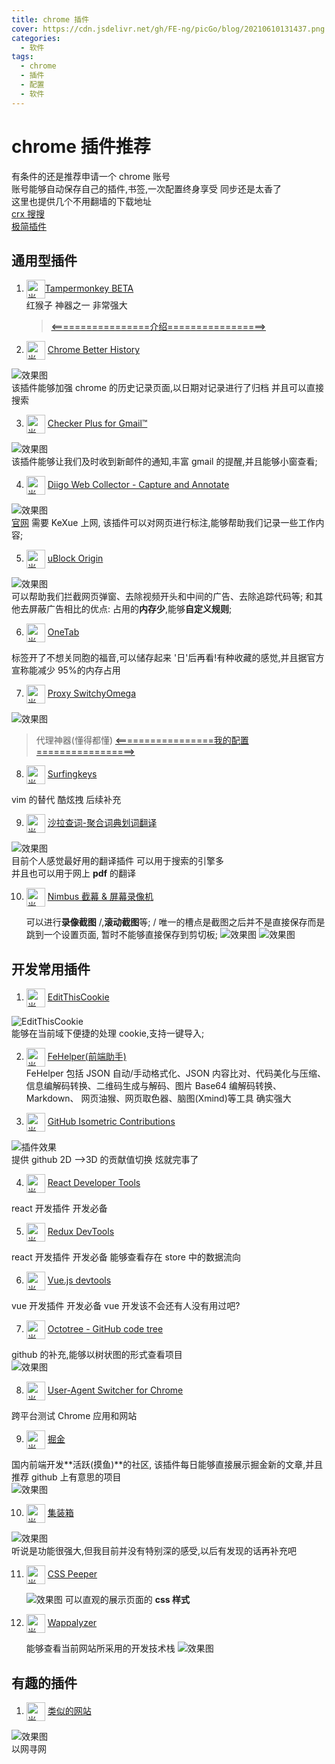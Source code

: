 ```yaml
---
title: chrome 插件
cover: https://cdn.jsdelivr.net/gh/FE-ng/picGo/blog/20210610131437.png
categories:
  - 软件
tags:
  - chrome
  - 插件
  - 配置
  - 软件
---
```


# chrome 插件推荐

有条件的还是推荐申请一个 chrome 账号  
账号能够自动保存自己的插件,书签,一次配置终身享受 同步还是太香了  
这里也提供几个不用翻墙的下载地址  
[crx 搜搜](https://www.crxsoso.com/)  
[极简插件](https://chrome.zzzmh.cn/index#index)

## 通用型插件

1. <img style="width:30px; display: inline-block" alt="光标与点按" align=center src="https://cdn.jsdelivr.net/gh/FE-ng/picGo/blog/20210505104731.png" />[Tampermonkey BETA](https://chrome.google.com/webstore/detail/tampermonkey-beta/gcalenpjmijncebpfijmoaglllgpjagf)  
   红猴子 神器之一 非常强大

   > [<=================介绍=================>](/tools/tampermonkey.md)

2. <img style="width:30px; display: inline-block" alt="光标与点按" align=center src="https://cdn.jsdelivr.net/gh/FE-ng/picGo/blog/20210508150102.png" /> [Chrome Better History](chrome://extensions/?id=egehpkpgpgooebopjihjmnpejnjafefi)

![效果图](https://cdn.jsdelivr.net/gh/FE-ng/picGo/blog/20210428192155.png ':class=image800')  
 该插件能够加强 chrome 的历史记录页面,以日期对记录进行了归档 并且可以直接搜索

3. <img style="width:30px; display: inline-block" alt="光标与点按" align=center src="https://cdn.jsdelivr.net/gh/FE-ng/picGo/blog/20210508150146.png" /> [Checker Plus for Gmail™ ](https://chrome.google.com/webstore/detail/checker-plus-for-gmail/oeopbcgkkoapgobdbedcemjljbihmemj/related?utm_source=chrome-ntp-icon)

![效果图](https://cdn.jsdelivr.net/gh/FE-ng/picGo/blog/20210428194556.png ':class=image400')  
 该插件能够让我们及时收到新邮件的通知,丰富 gmail 的提醒,并且能够小窗查看;

4. <img style="width:30px; display: inline-block" alt="光标与点按" align=center src="https://cdn.jsdelivr.net/gh/FE-ng/picGo/blog/20210508150234.png" /> [Diigo Web Collector - Capture and Annotate](https://chrome.google.com/webstore/detail/diigo-web-collector-captu/pnhplgjpclknigjpccbcnmicgcieojbh)

![效果图](https://cdn.jsdelivr.net/gh/FE-ng/picGo/blog/20210428195021.png ':class=image400')  
 [官网](https://www.diigo.com/) 需要 KeXue 上网, 该插件可以对网页进行标注,能够帮助我们记录一些工作内容;

5. <img style="width:30px; display: inline-block" alt="光标与点按" align=center src="https://cdn.jsdelivr.net/gh/FE-ng/picGo/blog/20210508150303.png" /> [uBlock Origin](https://chrome.google.com/webstore/detail/ublock-origin/cjpalhdlnbpafiamejdnhcphjbkeiagm)

![效果图](https://cdn.jsdelivr.net/gh/FE-ng/picGo/blog/20210429111356.png ':class=image400')  
 可以帮助我们拦截网页弹窗、去除视频开头和中间的广告、去除追踪代码等;
和其他去屏蔽广告相比的优点: 占用的**内存少**,能够**自定义规则**;

6. <img style="width:30px; display: inline-block" alt="光标与点按" align=center src="https://cdn.jsdelivr.net/gh/FE-ng/picGo/blog/20210508150439.png" /> [OneTab](https://chrome.google.com/webstore/detail/onetab/chphlpgkkbolifaimnlloiipkdnihall)

标签开了不想关同胞的福音,可以储存起来 '日'后再看!有种收藏的感觉,并且据官方宣称能减少 95%的内存占用

7. <img style="width:30px; display: inline-block" alt="光标与点按" align=center src="https://cdn.jsdelivr.net/gh/FE-ng/picGo/blog/20210508150458.png" /> [Proxy SwitchyOmega](https://chrome.google.com/webstore/detail/proxy-switchyomega/padekgcemlokbadohgkifijomclgjgif)

![效果图](https://cdn.jsdelivr.net/gh/FE-ng/picGo/blog/20210429134615.png ':class=image400')

> 代理神器(懂得都懂) [<=================我的配置=================>](/tools/switchOmega.md)

8. <img style="width:30px; display: inline-block" alt="光标与点按" align=center src="https://cdn.jsdelivr.net/gh/FE-ng/picGo/blog/20210508150537.png" /> [Surfingkeys](https://chrome.google.com/webstore/detail/surfingkeys/gfbliohnnapiefjpjlpjnehglfpaknnc)

vim 的替代 酷炫拽 后续补充

9. <img style="width:30px; display: inline-block" alt="光标与点按" align=center src="https://cdn.jsdelivr.net/gh/FE-ng/picGo/blog/20210508150558.png" /> [沙拉查词-聚合词典划词翻译](https://saladict.crimx.com/)

![效果图](https://cdn.jsdelivr.net/gh/FE-ng/picGo/blog/20210429112441.png ':class=image400')  
 目前个人感觉最好用的翻译插件 可以用于搜索的引擎多  
 并且也可以用于网上 **pdf** 的翻译

10. <img style="width:30px; display: inline-block" alt="光标与点按" align=center src="https://cdn.jsdelivr.net/gh/FE-ng/picGo/blog/20210508150619.png" /> [Nimbus 截幕 & 屏幕录像机](https://chrome.google.com/webstore/detail/nimbus-srceenshot-srceen/bpconcjcammlapcogcnnelfmaeghhagj)

    可以进行**录像截图** /,**滚动截图**等; / 唯一的槽点是截图之后并不是直接保存而是跳到一个设置页面, 暂时不能够直接保存到剪切板;
    ![效果图](https://cdn.jsdelivr.net/gh/FE-ng/picGo/blog/20210429113420.png ':class=image400')
    ![效果图](https://cdn.jsdelivr.net/gh/FE-ng/picGo/blog/11111.png ':class=image400')

## 开发常用插件

1. <img style="width:30px; display: inline-block" alt="光标与点按" align=center src="https://cdn.jsdelivr.net/gh/FE-ng/picGo/blog/20210508150715.png" /> [EditThisCookie](http://www.editthiscookie.com/)

![EditThisCookie](https://cdn.jsdelivr.net/gh/FE-ng/picGo/blog/20210428192924.png ':class=image400')  
 能够在当前域下便捷的处理 cookie,支持一键导入;

2. <img style="width:30px; display: inline-block" alt="光标与点按" align=center src="https://cdn.jsdelivr.net/gh/FE-ng/picGo/blog/20210514163557.png" /> [FeHelper(前端助手)](https://www.baidufe.com/fehelper/index/index.html)  
   FeHelper 包括 JSON 自动/手动格式化、JSON 内容比对、代码美化与压缩、信息编解码转换、二维码生成与解码、图片 Base64 编解码转换、Markdown、 网页油猴、网页取色器、脑图(Xmind)等工具 确实强大

3. <img style="width:30px; display: inline-block" alt="光标与点按" align=center src="https://cdn.jsdelivr.net/gh/FE-ng/picGo/blog/20210508150740.png" /> [GitHub Isometric Contributions](https://chrome.google.com/webstore/detail/github-isometric-contribu/mjoedlfflcchnleknnceiplgaeoegien)

![插件效果](https://cdn.jsdelivr.net/gh/FE-ng/picGo/blog/20210428194015.png ':class=image400')  
 提供 github 2D -->3D 的贡献值切换 炫就完事了

4. <img style="width:30px; display: inline-block" alt="光标与点按" align=center src="https://cdn.jsdelivr.net/gh/FE-ng/picGo/blog/20210508150823.png" /> [React Developer Tools](https://chrome.google.com/webstore/detail/react-developer-tools/fmkadmapgofadopljbjfkapdkoienihi)

react 开发插件 开发必备

5. <img style="width:30px; display: inline-block" alt="光标与点按" align=center src="https://cdn.jsdelivr.net/gh/FE-ng/picGo/blog/20210508150905.png" /> [Redux DevTools](https://chrome.google.com/webstore/detail/redux-devtools/lmhkpmbekcpmknklioeibfkpmmfibljd)

react 开发插件 开发必备 能够查看存在 store 中的数据流向

6. <img style="width:30px; display: inline-block" alt="光标与点按" align=center src="https://cdn.jsdelivr.net/gh/FE-ng/picGo/blog/20210508150940.png" /> [Vue.js devtools](https://chrome.google.com/webstore/detail/vuejs-devtools/nhdogjmejiglipccpnnnanhbledajbpd)

vue 开发插件 开发必备 vue 开发该不会还有人没有用过吧?

7. <img style="width:30px; display: inline-block" alt="光标与点按" align=center src="https://cdn.jsdelivr.net/gh/FE-ng/picGo/blog/20210508151020.png" /> [Octotree - GitHub code tree](https://www.octotree.io/)

github 的补充,能够以树状图的形式查看项目  
 ![效果图](https://cdn.jsdelivr.net/gh/FE-ng/picGo/blog/20210429113835.png ':class=image400')

8. <img style="width:30px; display: inline-block" alt="光标与点按" align=center src="https://cdn.jsdelivr.net/gh/FE-ng/picGo/blog/20210508151055.png" /> [User-Agent Switcher for Chrome](https://chrome.google.com/webstore/detail/user-agent-switcher-for-c/djflhoibgkdhkhhcedjiklpkjnoahfmg)

跨平台测试 Chrome 应用和网站

9. <img style="width:30px; display: inline-block" alt="光标与点按" align=center src="https://cdn.jsdelivr.net/gh/FE-ng/picGo/blog/20210508151206.png" /> [掘金](https://chrome.google.com/webstore/detail/%E6%8E%98%E9%87%91/lecdifefmmfjnjjinhaennhdlmcaeeeb)

国内前端开发**活跃(摸鱼)**的社区, 该插件每日能够直接展示掘金新的文章,并且推荐 github 上有意思的项目  
 ![效果图](https://cdn.jsdelivr.net/gh/FE-ng/picGo/blog/20210429114040.png ':class=image400')

10. <img style="width:30px; display: inline-block" alt="光标与点按" align=center src="https://cdn.jsdelivr.net/gh/FE-ng/picGo/blog/20210517150352.png" /> [集装箱](https://chrome.google.com/webstore/detail/%E9%9B%86%E8%A3%85%E7%AE%B1/kbgigmcnifmaklccibmlepmahpfdhjch)

![效果图](https://cdn.jsdelivr.net/gh/FE-ng/picGo/blog/20210429114211.png ':class=image400')  
 听说是功能很强大,但我目前并没有特别深的感受,以后有发现的话再补充吧

11. <img style="width:30px; display: inline-block" alt="光标与点按" align=center src="https://cdn.jsdelivr.net/gh/FE-ng/picGo/blog/20210517150544.png" /> [CSS Peeper](https://chrome.google.com/webstore/detail/css-peeper/mbnbehikldjhnfehhnaidhjhoofhpehk)

    ![效果图](https://cdn.jsdelivr.net/gh/FE-ng/picGo/blog/20210429114348.png ':class=image400')
    可以直观的展示页面的 **css 样式**

12. <img style="width:30px; display: inline-block" alt="光标与点按" align=center src="https://cdn.jsdelivr.net/gh/FE-ng/picGo/blog/20210517150625.png" /> [Wappalyzer](https://www.wappalyzer.com/)

    能够查看当前网站所采用的开发技术栈
    ![效果图](https://cdn.jsdelivr.net/gh/FE-ng/picGo/blog/20210429113943.png ':class=image400')

## 有趣的插件

1. <img style="width:30px; display: inline-block" alt="光标与点按" align=center src="https://cdn.jsdelivr.net/gh/FE-ng/picGo/blog/20210517150649.png" /> [类似的网站](https://chrome.google.com/webstore/detail/similar-sites-discover-re/necpbmbhhdiplmfhmjicabdeighkndkn)

![效果图](https://cdn.jsdelivr.net/gh/FE-ng/picGo/blog/20210429114728.png ':class=image400')  
 以网寻网

